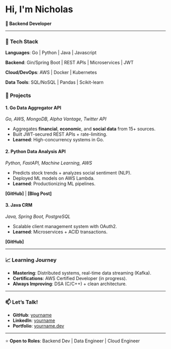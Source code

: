 # Hi, I'm Nicholas 
**🚀 Backend Developer** 

---

### 🔧 **Tech Stack**  
**Languages**: Go | Python | Java | Javascript

**Backend**: Gin/Spring Boot | REST APIs | Microservices | JWT  

**Cloud/DevOps**: AWS | Docker | Kubernetes  

**Data Tools**: SQL/NoSQL | Pandas | Scikit-learn  

### 🚀 **Projects**  

#### **1. Go Data Aggregator API**  
*Go, AWS, MongoDB, Alpha Vantage, Twitter API*  
- Aggregates **financial**, **economic**, and **social data** from 15+ sources.  
- Built JWT-secured REST APIs + rate-limiting.  
- **Learned**: High-concurrency systems in Go.  


#### **2. Python Data Analysis API**  
*Python, FastAPI, Machine Learning, AWS*  
- Predicts stock trends + analyzes social sentiment (NLP).  
- Deployed ML models on AWS Lambda.  
- **Learned**: Productionizing ML pipelines.  

**[GitHub]** | **[Blog Post]**  

#### **3. Java CRM**  
*Java, Spring Boot, PostgreSQL*  
- Scalable client management system with OAuth2.  
- **Learned**: Microservices + ACID transactions.  

**[GitHub]**  

---

### 📈 **Learning Journey**  
- **Mastering**: Distributed systems, real-time data streaming (Kafka).  
- **Certifications**: AWS Certified Developer (in progress).  
- **Always Improving**: DSA (C/C++) + clean architecture.  

---

### 📫 **Let’s Talk!**  
- **GitHub**: [yourname](https://github.com/yourname)  
- **LinkedIn**: [yourname](https://linkedin.com/in/yourname)  
- **Portfolio**: [yourname.dev](https://yourname.dev)  

---

⭐ **Open to Roles**: Backend Dev | Data Engineer | Cloud Engineer  
